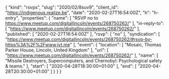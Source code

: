 {
  "kind": "rsvps",
  "slug": "2020/02/8suv9",
  "client_id": "https://indigenous.realize.be",
  "date": "2020-02-27T16:54:00Z",
  "h": "h-entry",
  "properties": {
    "name": [
      "RSVP no to https://www.meetup.com/digitallincoln/events/268750262/"
    ],
    "in-reply-to": [
      "https://www.meetup.com/digitallincoln/events/268750262/"
    ],
    "published": [
      "2020-02-27T16:54:00Z"
    ],
    "rsvp": [
      "no"
    ],
    "syndication": [
      "https://www.meetup.com/digitallincoln/events/268750262/#rsvp-by-https%3A%2F%2Fwww.jvt.me"
    ],
    "event": {
      "location": [
        "Mosaic, Thomas Parker House, Lincoln, United Kingdom"
      ],
      "url": [
        "https://www.meetup.com/digitallincoln/events/268750262/"
      ],
      "name": [
        "Missile Destroyers, Supercomputers, and Chernobyl: Psychological safety & teams."
      ],
      "start": [
        "2020-04-28T18:30:00+01:00"
      ],
      "end": [
        "2020-04-28T20:30:00+01:00"
      ]
    }
  }
}
